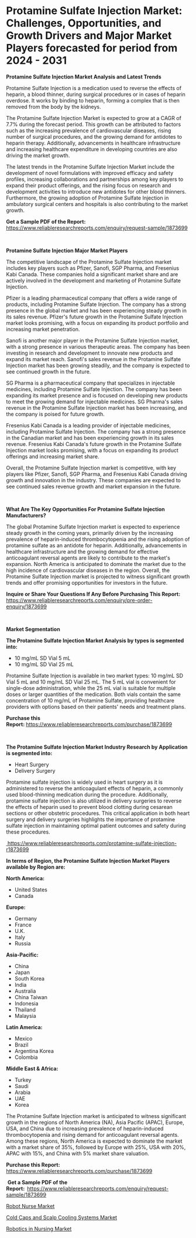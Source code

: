 <p><h1>Protamine Sulfate Injection Market: Challenges, Opportunities, and Growth Drivers and Major Market Players forecasted for period from 2024 - 2031</h1></p><p><strong>Protamine Sulfate Injection Market Analysis and Latest Trends</strong></p>
<p><p>Protamine Sulfate Injection is a medication used to reverse the effects of heparin, a blood thinner, during surgical procedures or in cases of heparin overdose. It works by binding to heparin, forming a complex that is then removed from the body by the kidneys.</p><p>The Protamine Sulfate Injection Market is expected to grow at a CAGR of 7.7% during the forecast period. This growth can be attributed to factors such as the increasing prevalence of cardiovascular diseases, rising number of surgical procedures, and the growing demand for antidotes to heparin therapy. Additionally, advancements in healthcare infrastructure and increasing healthcare expenditure in developing countries are also driving the market growth.</p><p>The latest trends in the Protamine Sulfate Injection Market include the development of novel formulations with improved efficacy and safety profiles, increasing collaborations and partnerships among key players to expand their product offerings, and the rising focus on research and development activities to introduce new antidotes for other blood thinners. Furthermore, the growing adoption of Protamine Sulfate Injection in ambulatory surgical centers and hospitals is also contributing to the market growth.</p></p>
<p><strong>Get a Sample PDF of the Report:&nbsp;</strong> <a href="https://www.reliableresearchreports.com/enquiry/request-sample/1873699">https://www.reliableresearchreports.com/enquiry/request-sample/1873699</a></p>
<p>&nbsp;</p>
<p><strong>Protamine Sulfate Injection Major Market Players</strong></p>
<p><p>The competitive landscape of the Protamine Sulfate Injection market includes key players such as Pfizer, Sanofi, SGP Pharma, and Fresenius Kabi Canada. These companies hold a significant market share and are actively involved in the development and marketing of Protamine Sulfate Injection.</p><p>Pfizer is a leading pharmaceutical company that offers a wide range of products, including Protamine Sulfate Injection. The company has a strong presence in the global market and has been experiencing steady growth in its sales revenue. Pfizer's future growth in the Protamine Sulfate Injection market looks promising, with a focus on expanding its product portfolio and increasing market penetration.</p><p>Sanofi is another major player in the Protamine Sulfate Injection market, with a strong presence in various therapeutic areas. The company has been investing in research and development to innovate new products and expand its market reach. Sanofi's sales revenue in the Protamine Sulfate Injection market has been growing steadily, and the company is expected to see continued growth in the future.</p><p>SG Pharma is a pharmaceutical company that specializes in injectable medicines, including Protamine Sulfate Injection. The company has been expanding its market presence and is focused on developing new products to meet the growing demand for injectable medicines. SG Pharma's sales revenue in the Protamine Sulfate Injection market has been increasing, and the company is poised for future growth.</p><p>Fresenius Kabi Canada is a leading provider of injectable medicines, including Protamine Sulfate Injection. The company has a strong presence in the Canadian market and has been experiencing growth in its sales revenue. Fresenius Kabi Canada's future growth in the Protamine Sulfate Injection market looks promising, with a focus on expanding its product offerings and increasing market share.</p><p>Overall, the Protamine Sulfate Injection market is competitive, with key players like Pfizer, Sanofi, SGP Pharma, and Fresenius Kabi Canada driving growth and innovation in the industry. These companies are expected to see continued sales revenue growth and market expansion in the future.</p></p>
<p>&nbsp;</p>
<p><strong>What Are The Key Opportunities For Protamine Sulfate Injection Manufacturers?</strong></p>
<p><p>The global Protamine Sulfate Injection market is expected to experience steady growth in the coming years, primarily driven by the increasing prevalence of heparin-induced thrombocytopenia and the rising adoption of protamine sulfate as an antidote for heparin. Additionally, advancements in healthcare infrastructure and the growing demand for effective anticoagulant reversal agents are likely to contribute to the market's expansion. North America is anticipated to dominate the market due to the high incidence of cardiovascular diseases in the region. Overall, the Protamine Sulfate Injection market is projected to witness significant growth trends and offer promising opportunities for investors in the future.</p></p>
<p><strong>Inquire or Share Your Questions If Any Before Purchasing This Report:</strong> <a href="https://www.reliableresearchreports.com/enquiry/pre-order-enquiry/1873699">https://www.reliableresearchreports.com/enquiry/pre-order-enquiry/1873699</a></p>
<p>&nbsp;</p>
<p><strong>Market Segmentation</strong></p>
<p><strong>The Protamine Sulfate Injection Market Analysis by types is segmented into:</strong></p>
<p><ul><li>10 mg/mL SD Vial 5 mL</li><li>10 mg/mL SD Vial 25 mL</li></ul></p>
<p><p>Protamine Sulfate Injection is available in two market types: 10 mg/mL SD Vial 5 mL and 10 mg/mL SD Vial 25 mL. The 5 mL vial is convenient for single-dose administration, while the 25 mL vial is suitable for multiple doses or larger quantities of the medication. Both vials contain the same concentration of 10 mg/mL of Protamine Sulfate, providing healthcare providers with options based on their patients' needs and treatment plans.</p></p>
<p><strong>Purchase this Report:&nbsp;</strong><a href="https://www.reliableresearchreports.com/purchase/1873699">https://www.reliableresearchreports.com/purchase/1873699</a></p>
<p>&nbsp;</p>
<p><strong>The Protamine Sulfate Injection Market Industry Research by Application is segmented into:</strong></p>
<p><ul><li>Heart Surgery</li><li>Delivery Surgery</li></ul></p>
<p><p>Protamine sulfate injection is widely used in heart surgery as it is administered to reverse the anticoagulant effects of heparin, a commonly used blood-thinning medication during the procedure. Additionally, protamine sulfate injection is also utilized in delivery surgeries to reverse the effects of heparin used to prevent blood clotting during cesarean sections or other obstetric procedures. This critical application in both heart surgery and delivery surgeries highlights the importance of protamine sulfate injection in maintaining optimal patient outcomes and safety during these procedures.</p></p>
<p><a href="https://www.reliableresearchreports.com/protamine-sulfate-injection-r1873699">&nbsp;https://www.reliableresearchreports.com/protamine-sulfate-injection-r1873699</a></p>
<p><strong>In terms of Region, the Protamine Sulfate Injection Market Players available by Region are:</strong></p>
<p>
    <p> <strong> North America: </strong>
        <ul>
            <li>United States</li>
            <li>Canada</li>
        </ul>
        </p> 
    <p> <strong> Europe: </strong>
        <ul>
            <li>Germany</li>
            <li>France</li>
            <li>U.K.</li>
            <li>Italy</li>
            <li>Russia</li>
        </ul>
        </p> 
    <p> <strong> Asia-Pacific: </strong>
        <ul>
            <li>China</li>
            <li>Japan</li>
            <li>South Korea</li>
            <li>India</li>
            <li>Australia</li>
            <li>China Taiwan</li>
            <li>Indonesia</li>
            <li>Thailand</li>
            <li>Malaysia</li>
        </ul>
        </p> 
    <p> <strong> Latin America: </strong>
        <ul>
            <li>Mexico</li>
            <li>Brazil</li>
            <li>Argentina Korea</li>
            <li>Colombia</li>
        </ul>
        </p> 
    <p> <strong> Middle East & Africa: </strong>
        <ul>
            <li>Turkey</li>
            <li>Saudi</li>
            <li>Arabia</li>
            <li>UAE</li>
            <li>Korea</li>
        </ul>
    </p>
    </p>
<p><p>The Protamine Sulfate Injection market is anticipated to witness significant growth in the regions of North America (NA), Asia Pacific (APAC), Europe, USA, and China due to increasing prevalence of heparin-induced thrombocytopenia and rising demand for anticoagulant reversal agents. Among these regions, North America is expected to dominate the market with a market share of 35%, followed by Europe with 25%, USA with 20%, APAC with 15%, and China with 5% market share valuation.</p></p>
<p><strong>Purchase this Report: </strong><a href="https://www.reliableresearchreports.com/purchase/1873699">https://www.reliableresearchreports.com/purchase/1873699</a></p>
<p>&nbsp;<strong>Get a Sample PDF of the Report:&nbsp;&nbsp;</strong><a href="https://www.reliableresearchreports.com/enquiry/request-sample/1873699">https://www.reliableresearchreports.com/enquiry/request-sample/1873699</a></p>
<p><strong></strong></p>
<p><p><a href="https://github.com/RoccoManning/Market-Research-Report-List-6/blob/main/robot-nurse-market.md">Robot Nurse Market</a></p><p><a href="https://github.com/jadenRaynor/Market-Research-Report-List-1/blob/main/cold-caps-and-scalp-cooling-systems-market.md">Cold Caps and Scalp Cooling Systems Market</a></p><p><a href="https://github.com/ranaacryptoaddmin/Market-Research-Report-List-1/blob/main/robotics-in-nursing-market.md">Robotics in Nursing Market</a></p></p>